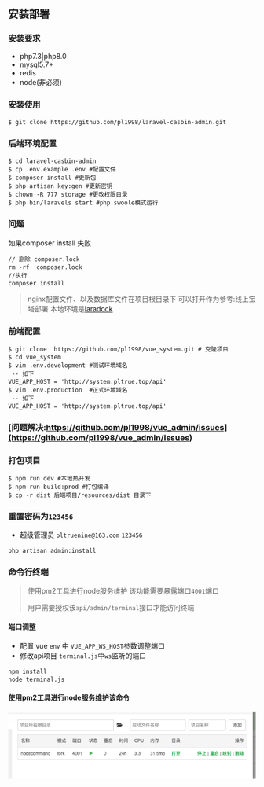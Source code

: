 ## 安装部署

### 安装要求
  * php7.3|php8.0
  * mysql5.7+
  * redis
  * node(非必须)
  
### 安装使用
```shell script
$ git clone https://github.com/pl1998/laravel-casbin-admin.git
```


### 后端环境配置 
```shell script
$ cd laravel-casbin-admin
$ cp .env.example .env #配置文件
$ composer install #更新包
$ php artisan key:gen #更新密钥
$ chown -R 777 storage #更改权限目录
$ php bin/laravels start #php swoole模式运行
```

### 问题
如果composer install 失败
```shell
// 删除 composer.lock
rm -rf  composer.lock
//执行
composer install
```


> nginx配置文件、以及数据库文件在项目根目录下 可以打开作为参考:线上宝塔部署 本地环境是[laradock](https://laradock-docs.linganmin.cn/)
### 前端配置
```shell script
$ git clone  https://github.com/pl1998/vue_system.git # 克隆项目
$ cd vue_system
$ vim .env.development #测试环境域名
 -- 如下
VUE_APP_HOST = 'http://system.pltrue.top/api'
$ vim .env.production  #正式环境域名
 -- 如下
VUE_APP_HOST = 'http://system.pltrue.top/api'

```

### [问题解决:https://github.com/pl1998/vue_admin/issues](https://github.com/pl1998/vue_admin/issues)



### 打包项目
```shell script
$ npm run dev #本地热开发
$ npm run build:prod #打包编译
$ cp -r dist 后端项目/resources/dist 目录下

```

### 重置密码为`123456`
  * 超级管理员 `pltruenine@163.com` `123456`
```shell script
php artisan admin:install
```

### 命令行终端

> 使用pm2工具进行node服务维护 该功能需要暴露端口`4001`端口
>
> 用户需要授权该`api/admin/terminal`接口才能访问终端

  #### 端口调整
  * 配置 vue `env` 中 `VUE_APP_WS_HOST`参数调整端口
  * 修改api项目 `terminal.js`中`ws`监听的端口
  
```shell script
npm install
node terminal.js 
```
#### 使用pm2工具进行node服务维护该命令
![pm2](../img/pm2.png)

